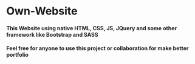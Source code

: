 # Own-Website


#### This Website using native HTML, CSS, JS, JQuery and some other framework like Bootstrap and SASS

#### Feel free for anyone to use this project or collaboration for make better portfolio
